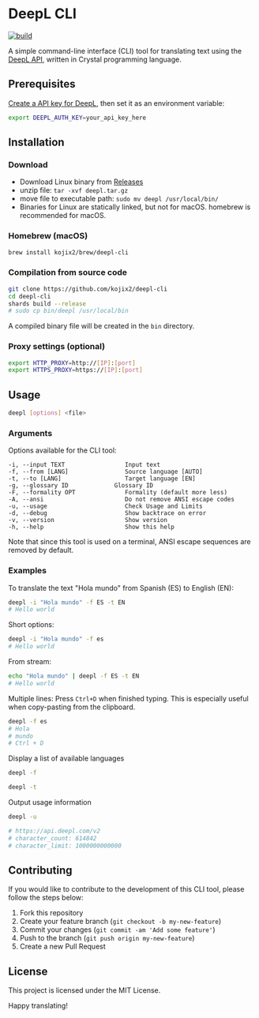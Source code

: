 # DeepL CLI

[![build](https://github.com/kojix2/deepl-cli/actions/workflows/build.yml/badge.svg)](https://github.com/kojix2/deepl-cli/actions/workflows/build.yml)

A simple command-line interface (CLI) tool for translating text using the [DeepL API](https://www.deepl.com/pro-api/), written in Crystal programming language.

## Prerequisites

[Create a API key for DeepL](https://www.deepl.com/pro-api), then set it as an environment variable:

```sh
export DEEPL_AUTH_KEY=your_api_key_here
```

## Installation

### Download

- Download Linux binary from [Releases](https://github.com/kojix2/deepl-cli/releases)
- unzip file: `tar -xvf deepl.tar.gz`
- move file to executable path: `sudo mv deepl /usr/local/bin/`
- Binaries for Linux are statically linked, but not for macOS. homebrew is recommended for macOS.

### Homebrew (macOS)

```sh
brew install kojix2/brew/deepl-cli
```

### Compilation from source code

```sh
git clone https://github.com/kojix2/deepl-cli
cd deepl-cli
shards build --release
# sudo cp bin/deepl /usr/local/bin
```

A compiled binary file will be created in the `bin` directory.

### Proxy settings (optional)

```sh
export HTTP_PROXY=http://[IP]:[port]
export HTTPS_PROXY=https://[IP]:[port]
```

## Usage

```sh
deepl [options] <file>
```

### Arguments

Options available for the CLI tool:

    -i, --input TEXT                 Input text
    -f, --from [LANG]                Source language [AUTO]
    -t, --to [LANG]                  Target language [EN]
    -g, --glossary ID             Glossary ID
    -F, --formality OPT              Formality (default more less)
    -A, --ansi                       Do not remove ANSI escape codes
    -u, --usage                      Check Usage and Limits
    -d, --debug                      Show backtrace on error
    -v, --version                    Show version
    -h, --help                       Show this help

Note that since this tool is used on a terminal, ANSI escape sequences are removed by default.

### Examples

To translate the text "Hola mundo" from Spanish (ES) to English (EN):

```sh
deepl -i "Hola mundo" -f ES -t EN
# Hello world
```

Short options:

```sh
deepl -i "Hola mundo" -f es
# Hello world
```

From stream:

```sh
echo "Hola mundo" | deepl -f ES -t EN
# Hello world
```

Multiple lines:
Press `Ctrl+D` when finished typing.
This is especially useful when copy-pasting from the clipboard.

```sh
deepl -f es
# Hola
# mundo
# Ctrl + D
```

Display a list of available languages

```sh
deepl -f
```

```sh
deepl -t
```

Output usage information

```sh
deepl -u

# https://api.deepl.com/v2
# character_count: 614842
# character_limit: 1000000000000
```

## Contributing

If you would like to contribute to the development of this CLI tool, please follow the steps below:

1. Fork this repository
2. Create your feature branch (`git checkout -b my-new-feature`)
3. Commit your changes (`git commit -am 'Add some feature'`)
4. Push to the branch (`git push origin my-new-feature`)
5. Create a new Pull Request

## License

This project is licensed under the MIT License.

Happy translating!
